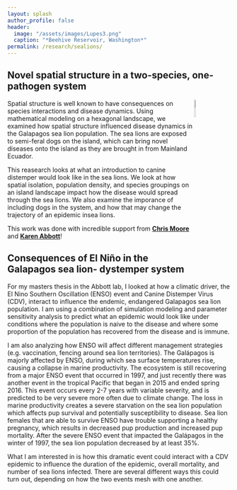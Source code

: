 ```yaml
---
layout: splash
author_profile: false
header:
  image: "/assets/images/Lupes3.png"
  caption: "*Beehive Reservoir, Washington*"
permalink: /research/sealions/
---
```


## Novel spatial structure in a two-species, one-pathogen system

 <figure><img src="/assets/images/Baby SL.jpg" width="10%" align = "right"></figure>

Spatial structure is well known to have consequences on species interactions and disease dynamics. Using mathematical modeling on a hexagonal landscape, we examined how spatial structure influenced disease dynamics in the Galapagos sea lion population. The sea lions are exposed to semi-feral dogs on the island, which can bring novel diseases onto the island as they are brought in from Mainland Ecuador. 

This reasearch looks at what an introduction to canine distemper would look like in the sea lions. We look at how spatial isolation, population density, and species groupings on an island landscape impact how the disease would spread through the sea lions. We also examine the imporance of including dogs in the system, and how that may change the trajectory of an epidemic insea lions.

This work was done with incredible support from [**Chris Moore**](http://mutualismecology.com) and [**Karen Abbott**](https://abbottlab480702554.wordpress.com/)!

## Consequences of El Niño in the Galapagos sea lion- dystemper system

For my masters thesis in the Abbott lab, I looked at how a climatic driver, the El Nino Southern Oscillation (ENSO) event and Canine Distemper Virus (CDV), interact to influence the endemic, endangered Galapagos sea lion population. I am using a combination of simulation modeling and parameter sensitivity analysis to predict what an epidemic would look like under conditions where the population is naive to the disease and where some proportion of the population has recovered from the disease and is immune. 

I am also analyzing how ENSO will affect different management strategies (e.g. vaccination, fencing around sea lion territories).  The Galápagos is majorly affected by ENSO, during which sea surface temperatures rise, causing a collapse in marine productivity. The ecosystem is still recovering from a major ENSO event that occurred in 1997, and just recently there was another event in the tropical Pacific that began in 2015 and ended spring 2016. This event occurs every 2-7 years with variable severity, and is predicted to be very severe more often due to climate change. The loss in marine productivity creates a severe starvation on the sea lion population which affects pup survival and potentially susceptibility to disease. Sea lion females that are able to survive ENSO have trouble supporting a healthy pregnancy, which results in decreased pup production and increased pup mortality. After the severe ENSO event that impacted the Galápagos in the winter of 1997, the sea lion population decreased by at least 35%. 

What I am interested in is how this dramatic event could interact with a CDV epidemic to influence the duration of the epidemic, overall mortality, and number of sea lions infected. There are several different ways this could turn out, depending on how the two events mesh with one another.


